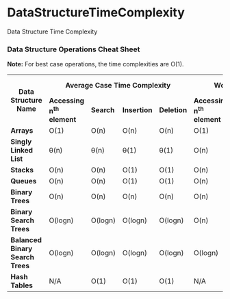 # DataStructureTimeComplexity
Data Structure Time Complexity
### Data Structure Operations Cheat Sheet
**Note:** For best case operations, the time complexities are O(1).
<table >
<tr>
<th rowspan="2">Data Structure Name</th>
<th colspan="4">Average Case Time Complexity</th>
<th colspan="4">Worst Case Time Complexity</th>
<th>Space Complexity</th>
</tr>
<tr>
<td><strong>Accessing n<sup>th</sup> element</strong></td>
<td><strong>Search</strong></td>
<td><strong>Insertion</strong></td>
<td><strong>Deletion</strong></td>
<td><strong>Accessing n<sup>th</sup> element</strong></td>
<td><strong>Search</strong></td>
<td><strong>Insertion</strong></td>
<td><strong>Deletion</strong></td>
<td><strong>Worst Case</strong></td>
</tr>
<tr>
<td><strong>Arrays</strong></td>
<td>O(1)</td>
<td>O(n)</td>
<td>O(n)</td>
<td>O(n)</td>
<td>O(1)</td>
<td>O(n)</td>
<td>O(n)</td>
<td>O(n)</td>
<td>O(n)</td>
</tr>
<tr>
<td><strong>Singly Linked List</strong></td>
<td>&theta;(n)</td>
<td>&theta;(n)</td>
<td>&theta;(1)</td>
<td>&theta;(1)</td>
<td>O(n)</td>
<td>O(n)</td>
<td>O(1)</td>
<td>O(1)</td>
<td>O(n)</td>
</tr>
<tr>
<td><strong>Stacks</strong></td>
<td>O(n)</td>
<td>O(n)</td>
<td>O(1)</td>
<td>O(1)</td>
<td>O(n)</td>
<td>O(n)</td>
<td>O(1)</td>
<td>O(1)</td>
<td>O(n)</td>
</tr>
 <tr>
<td><strong>Queues</strong></td>
<td>O(n)</td>
<td>O(n)</td>
<td>O(1)</td>
<td>O(1)</td>
<td>O(n)</td>
<td>O(n)</td>
<td>O(1)</td>
<td>O(1)</td>
<td>O(n)</td>
</tr>
 <tr>
<td><strong>Binary Trees</strong></td>
<td>O(n)</td>
<td>O(n)</td>
<td>O(n)</td>
<td>O(n)</td>
<td>O(n)</td>
<td>O(n)</td>
<td>O(n)</td>
<td>O(n)</td>
<td>O(n)</td>
</tr>
  <tr>
<td><strong>Binary Search Trees</strong></td>
<td>O(logn)</td>
<td>O(logn)</td>
<td>O(logn)</td>
<td>O(logn)</td>
<td>O(n)</td>
<td>O(n)</td>
<td>O(n)</td>
<td>O(n)</td>
<td>O(n)</td>
</tr>
   <tr>
<td><strong>Balanced Binary Search Trees</strong></td>
<td>O(logn)</td>
<td>O(logn)</td>
<td>O(logn)</td>
<td>O(logn)</td>
<td>O(logn)</td>
<td>O(logn)</td>
<td>O(logn)</td>
<td>O(logn)</td>
<td>O(logn)</td>
</tr>
  <tr>
<td><strong>Hash Tables</strong></td>
<td>N/A</td>
<td>O(1)</td>
<td>O(1)</td>
<td>O(1)</td>
<td>N/A</td>
<td>O(n)</td>
<td>O(n)</td>
<td>O(n)</td>
<td>O(n)</td>
</tr>
</table><br>
